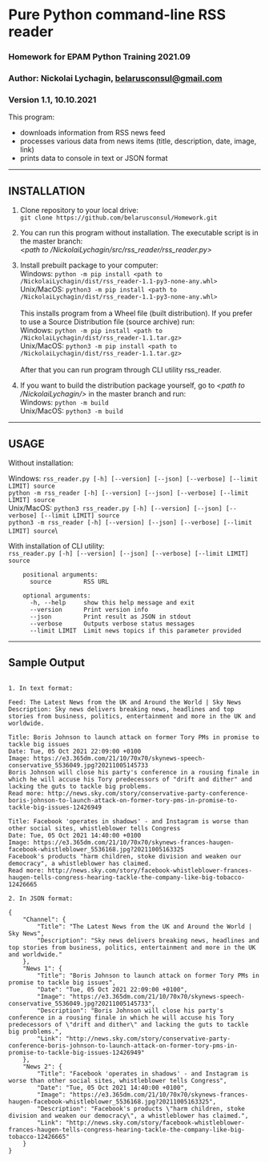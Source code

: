# Pure Python command-line RSS reader


### Homework for EPAM Python Training 2021.09


### Author: Nickolai Lychagin, belarusconsul@gmail.com
### Version 1.1, 10.10.2021

This program:

- downloads information from RSS news feed
- processes various data from news items (title, description, date, image, link)
- prints data to console in text or JSON format 

---
## INSTALLATION

1. Clone repository to your local drive:\
   `git clone https://github.com/belarusconsul/Homework.git`

2. You can run this program without installation. The executable script is in the master branch: \
   *<path to /NickolaiLychagin/src/rss_reader/rss_reader.py>*
   
3. Install prebuilt package to your computer:\
   Windows: `python -m pip install <path to /NickolaiLychagin/dist/rss_reader-1.1-py3-none-any.whl>`\
   Unix/MacOS: `python3 -m pip install <path to /NickolaiLychagin/dist/rss_reader-1.1-py3-none-any.whl>`\
	\
   This installs program from a Wheel file (built distribution). If you prefer to use a Source Distribution file (source archive) run:\
   Windows: `python -m pip install <path to /NickolaiLychagin/dist/rss_reader-1.1.tar.gz>`\
   Unix/MacOS: `python3 -m pip install <path to /NickolaiLychagin/dist/rss_reader-1.1.tar.gz>`\
   	\
   After that you can run program through CLI utility rss_reader.

4. If you want to build the distribution package yourself, go to *<path to /NickolaiLychagin/>* in the master branch and run:\
   Windows: `python -m build`\
   Unix/MacOS: `python3 -m build`
 
---
## USAGE

Without installation:

Windows: `rss_reader.py [-h] [--version] [--json] [--verbose] [--limit LIMIT] source`\
		 `python -m rss_reader [-h] [--version] [--json] [--verbose] [--limit LIMIT] source`\
Unix/MacOS: `python3 rss_reader.py [-h] [--version] [--json] [--verbose] [--limit LIMIT] source`\
			`python3 -m rss_reader [-h] [--version] [--json] [--verbose] [--limit LIMIT] source`\

With installation of CLI utility:\
`rss_reader.py [-h] [--version] [--json] [--verbose] [--limit LIMIT] source`

```
    positional arguments:
      source         RSS URL

    optional arguments:
      -h, --help     show this help message and exit
      --version      Print version info
      --json         Print result as JSON in stdout
      --verbose      Outputs verbose status messages
      --limit LIMIT  Limit news topics if this parameter provided
```


---

## Sample Output
```

1. In text format:

Feed: The Latest News from the UK and Around the World | Sky News
Description: Sky news delivers breaking news, headlines and top stories from business, politics, entertainment and more in the UK and worldwide.

Title: Boris Johnson to launch attack on former Tory PMs in promise to tackle big issues
Date: Tue, 05 Oct 2021 22:09:00 +0100
Image: https://e3.365dm.com/21/10/70x70/skynews-speech-conservative_5536049.jpg?20211005145733
Boris Johnson will close his party's conference in a rousing finale in which he will accuse his Tory predecessors of "drift and dither" and lacking the guts to tackle big problems.
Read more: http://news.sky.com/story/conservative-party-conference-boris-johnson-to-launch-attack-on-former-tory-pms-in-promise-to-tackle-big-issues-12426949

Title: Facebook 'operates in shadows' - and Instagram is worse than other social sites, whistleblower tells Congress
Date: Tue, 05 Oct 2021 14:40:00 +0100
Image: https://e3.365dm.com/21/10/70x70/skynews-frances-haugen-facebook-whistleblower_5536168.jpg?20211005163325
Facebook's products "harm children, stoke division and weaken our democracy", a whistleblower has claimed.
Read more: http://news.sky.com/story/facebook-whistleblower-frances-haugen-tells-congress-hearing-tackle-the-company-like-big-tobacco-12426665
```

```
2. In JSON format:

{
    "Channel": {
        "Title": "The Latest News from the UK and Around the World | Sky News",
        "Description": "Sky news delivers breaking news, headlines and top stories from business, politics, entertainment and more in the UK and worldwide."
    },
    "News 1": {
        "Title": "Boris Johnson to launch attack on former Tory PMs in promise to tackle big issues",
        "Date": "Tue, 05 Oct 2021 22:09:00 +0100",
        "Image": "https://e3.365dm.com/21/10/70x70/skynews-speech-conservative_5536049.jpg?20211005145733",
        "Description": "Boris Johnson will close his party's conference in a rousing finale in which he will accuse his Tory predecessors of \"drift and dither\" and lacking the guts to tackle big problems.",
        "Link": "http://news.sky.com/story/conservative-party-conference-boris-johnson-to-launch-attack-on-former-tory-pms-in-promise-to-tackle-big-issues-12426949"
    },
    "News 2": {
        "Title": "Facebook 'operates in shadows' - and Instagram is worse than other social sites, whistleblower tells Congress",
        "Date": "Tue, 05 Oct 2021 14:40:00 +0100",
        "Image": "https://e3.365dm.com/21/10/70x70/skynews-frances-haugen-facebook-whistleblower_5536168.jpg?20211005163325",
        "Description": "Facebook's products \"harm children, stoke division and weaken our democracy\", a whistleblower has claimed.",
        "Link": "http://news.sky.com/story/facebook-whistleblower-frances-haugen-tells-congress-hearing-tackle-the-company-like-big-tobacco-12426665"
    }
}
```